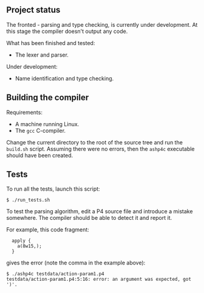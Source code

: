 ## Project status

The fronted - parsing and type checking, is currently under development. At this stage the compiler doesn't output any code. 

What has been finished and tested:
  - The lexer and parser. 
  
Under development:
  - Name identification and type checking.

## Building the compiler

Requirements:
 - A machine running Linux.
 - The `gcc` C-compiler.

Change the current directory to the root of the source tree and run the `build.sh` script. Assuming there were no errors, then the `ashp4c` executable should have been created.

## Tests

To run all the tests, launch this script:

```$ ./run_tests.sh```

To test the parsing algorithm, edit a P4 source file and introduce a mistake somewhere. The compiler should be able to detect it and report it.

For example, this code fragment:

```
  apply {
    a(8w15,);
  }
```
gives the error (note the comma in the example above):

```
$ ./ashp4c testdata/action-param1.p4
testdata/action-param1.p4:5:16: error: an argument was expected, got ')'.
```

